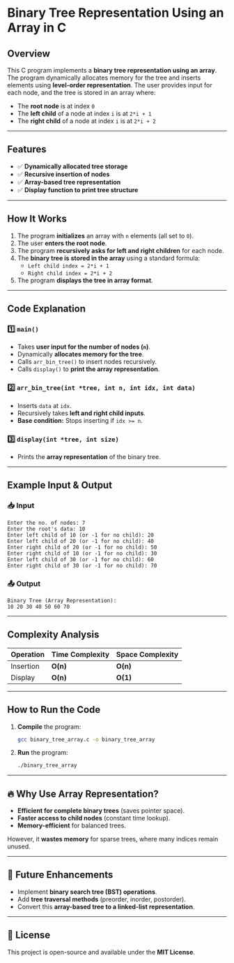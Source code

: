 # Binary Tree Representation Using an Array in C

## Overview
This C program implements a **binary tree representation using an array**. The program dynamically allocates memory for the tree and inserts elements using **level-order representation**. The user provides input for each node, and the tree is stored in an array where:
- The **root node** is at index `0`
- The **left child** of a node at index `i` is at `2*i + 1`
- The **right child** of a node at index `i` is at `2*i + 2`

---

## Features
- ✅ **Dynamically allocated tree storage**
- ✅ **Recursive insertion of nodes**
- ✅ **Array-based tree representation**
- ✅ **Display function to print tree structure**

---

## How It Works
1. The program **initializes** an array with `n` elements (all set to `0`).
2. The user **enters the root node**.
3. The program **recursively asks for left and right children** for each node.
4. The **binary tree is stored in the array** using a standard formula:
   - `Left child index = 2*i + 1`
   - `Right child index = 2*i + 2`
5. The program **displays the tree in array format**.

---

## Code Explanation
### **1️⃣ `main()`**
- Takes **user input for the number of nodes (`n`)**.
- Dynamically **allocates memory for the tree**.
- Calls `arr_bin_tree()` to insert nodes recursively.
- Calls `display()` to **print the array representation**.

### **2️⃣ `arr_bin_tree(int *tree, int n, int idx, int data)`**
- Inserts `data` at `idx`.
- Recursively takes **left and right child inputs**.
- **Base condition:** Stops inserting if `idx >= n`.

### **3️⃣ `display(int *tree, int size)`**
- Prints the **array representation** of the binary tree.

---

## Example Input & Output

### **📥 Input**
```
Enter the no. of nodes: 7
Enter the root's data: 10
Enter left child of 10 (or -1 for no child): 20
Enter left child of 20 (or -1 for no child): 40
Enter right child of 20 (or -1 for no child): 50
Enter right child of 10 (or -1 for no child): 30
Enter left child of 30 (or -1 for no child): 60
Enter right child of 30 (or -1 for no child): 70
```

### **📤 Output**
```
Binary Tree (Array Representation):
10 20 30 40 50 60 70
```

---

## Complexity Analysis
| Operation   | Time Complexity | Space Complexity |
|-------------|----------------|------------------|
| Insertion   | **O(n)**        | **O(n)**         |
| Display     | **O(n)**        | **O(1)**         |

---

## How to Run the Code
1. **Compile** the program:
   ```sh
   gcc binary_tree_array.c -o binary_tree_array
   ```
2. **Run** the program:
   ```sh
   ./binary_tree_array
   ```

---

## 🔥 Why Use Array Representation?
- **Efficient for complete binary trees** (saves pointer space).
- **Faster access to child nodes** (constant time lookup).
- **Memory-efficient** for balanced trees.

However, it **wastes memory** for sparse trees, where many indices remain unused.

---

## 🚀 Future Enhancements
- Implement **binary search tree (BST) operations**.
- Add **tree traversal methods** (preorder, inorder, postorder).
- Convert this **array-based tree to a linked-list representation**.

---

## 📜 License
This project is open-source and available under the **MIT License**.

